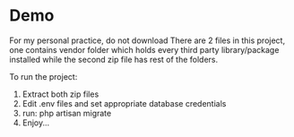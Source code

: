 # Demo
For my personal practice, do not download
There are 2 files in this project, one contains vendor folder which holds every third party library/package installed while the second zip file has rest of the folders.

To run the project:
1. Extract both zip files
2. Edit .env files and set appropriate database credentials
3. run: 
      php artisan migrate
4. Enjoy...
